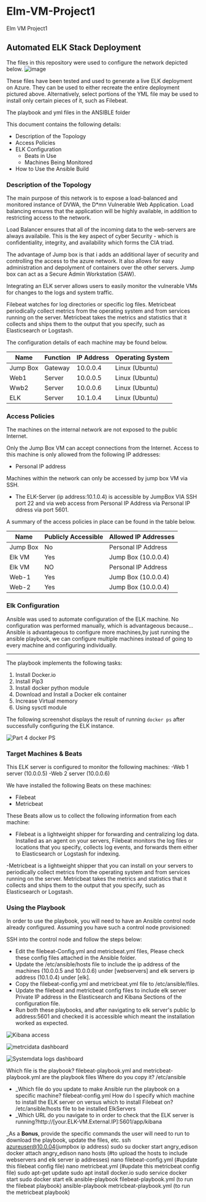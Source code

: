 # Elm-VM-Project1
Elm VM Project1

## Automated ELK Stack Deployment

The files in this repository were used to configure the network depicted below.
![image](https://user-images.githubusercontent.com/81688396/130365337-d12f55ac-7bf4-46ad-badc-531088bdb258.png)


These files have been tested and used to generate a live ELK deployment on Azure. They can be used to either recreate the entire deployment pictured above. Alternatively, select portions of the YML file may be used to install only certain pieces of it, such as Filebeat.

The playbook and yml files in the ANSIBLE folder 

This document contains the following details:
- Description of the Topology
- Access Policies
- ELK Configuration
  - Beats in Use
  - Machines Being Monitored
- How to Use the Ansible Build


### Description of the Topology

The main purpose of this network is to expose a load-balanced and monitored instance of DVWA, the D*mn Vulnerable Web Application.
Load balancing ensures that the application will be highly available, in addition to restricting access to the network.

Load Balancer ensures that all of the incoming data to the web-servers are always availabile. This is the key aspect of cyber Security - which is confidentiality, integrity, and availability which forms the CIA triad.

The advantage of Jump box is that i adds an additional layer of security and controlling the access to the azure network. It also allows for easy administration and depolyment of containers over the other servers. Jump box can act as a Secure Admin Workstation (SAW).

Integrating an ELK server allows users to easily monitor the vulnerable VMs for changes to the logs and system traffic.

Filebeat watches for log directories or specific log files.
Metricbeat periodically collect metrics from the operating system and from services running on the server. Metricbeat takes the metrics and statistics that it collects and ships them to the output that you specify, such as Elasticsearch or Logstash.

The configuration details of each machine may be found below.

| Name     | Function | IP Address | Operating System |
|----------|----------|------------|------------------|
| Jump Box | Gateway  | 10.0.0.4   | Linux (Ubuntu)   |
| Web1     | Server   | 10.0.0.5   | Linux (Ubuntu)   |
| Wwb2     | Server   | 10.0.0.6   | Linux (Ubuntu)   |  
| ELK      | Server   | 10.1.0.4   | Linux (Ubuntu)   |

### Access Policies

The machines on the internal network are not exposed to the public Internet. 

Only the Jump Box VM can accept connections from the Internet. Access to this machine is only allowed from the following IP addresses:
- Personal IP address

Machines within the network can only be accessed by jump box VM via SSH.
- The ELK-Server (ip address:10.1.0.4) is accessible by JumpBox VIA SSH port 22 and via web access from Personal IP Address via Personal IP ddress via port 5601.

A summary of the access policies in place can be found in the table below.

| Name     | Publicly Accessible | Allowed IP Addresses       |
|----------|---------------------|----------------------------|
| Jump Box | No                  | Personal IP Address        |
| Elk VM   | Yes                 | Jump Box (10.0.0.4)        |
| Elk VM   | NO                  | Personal IP Address        |         
| Web-1    | Yes                 | Jump Box (10.0.0.4)        |
| Web-2    | Yes                 | Jump Box (10.0.0.4)        |
    
### Elk Configuration

Ansible was used to automate configuration of the ELK machine. No configuration was performed manually, which is advantageous because...
Ansible is advantageous to configure more machines,by just running the ansible playbook, we can configure multiple machines instead of going to every machine and configuring individually.

--------------------------------------------------------------------------------------------------------------------------------------------
The playbook implements the following tasks:
1.  Install Docker.io
2.  Install Pip3 
3.  Install docker python module
4.  Download and Install a Docker elk container
5.  Increase Virtual memory
6.  Using sysctl module

The following screenshot displays the result of running `docker ps` after successfully configuring the ELK instance.

![Part 4 docker PS](https://user-images.githubusercontent.com/81688396/130627949-4deda706-c454-41ea-b1cc-4b09ee507ef5.PNG)

### Target Machines & Beats
This ELK server is configured to monitor the following machines:
-Web 1 server (10.0.0.5)
-Web 2 server (10.0.0.6)

We have installed the following Beats on these machines:
- Filebeat
- Metricbeat

These Beats allow us to collect the following information from each machine:
- Filebeat is a lightweight shipper for forwarding and centralizing log data. Installed as an agent on your servers, Filebeat monitors the log files or locations that you specify, collects log events,   and forwards them either to Elasticsearch or Logstash for indexing.

-Metricbeat is a lightweight shipper that you can install on your servers to periodically collect metrics from the operating system and from services running on the server. Metricbeat takes the metrics and statistics that it collects and ships them to the output that you specify, such as Elasticsearch or Logstash.

### Using the Playbook
In order to use the playbook, you will need to have an Ansible control node already configured. Assuming you have such a control node provisioned: 

SSH into the control node and follow the steps below:
- Edit the filebeat-Config.yml and metricbeat.yml files, Please check these config files attached in the Ansible folder.
- Update the /etc/ansible/hosts file to include the ip address of the machines (10.0.0.5 and 10.0.0.6) under [webservers] and elk servers ip address (10.1.0.4) under [elk].
- Copy the filebeat-config.yml and metricbeat.yml file to /etc/ansible/files.
- Update the filebeat and metricbeat config files to include elk server Private IP address in the Elasticsearch and Kibana Sections of the configuration file.
- Run both these playbooks, and after navigating to elk server's public Ip address:5601 and checked it is accessible which meant the installation worked as expected.


![Kibana access](https://user-images.githubusercontent.com/81688396/130631483-5a94d736-950a-44f2-9b58-ee4eb46551a6.PNG)

![metrcidata dashboard](https://user-images.githubusercontent.com/81688396/130631500-4b8cd165-6df0-4c7f-9875-cf3a046576ce.PNG)

![Systemdata logs dashboard](https://user-images.githubusercontent.com/81688396/130631521-f5e5af21-8f5c-4a50-a8c0-1ae9a4a70133.PNG)


Which file is the playbook? filebeat-playbook.yml and metricbeat-playbook.yml are the playbook files Where do you copy it? /etc/ansible
- _Which file do you update to make Ansible run the playbook on a specific machine? filebeat-config.yml How do I specify which machine to install the ELK server on versus which to install Filebeat on? /etc/ansible/hosts file to be installed ElkServers
- _Which URL do you navigate to in order to check that the ELK server is running?http://[your.ELK-VM.External.IP]:5601/app/kibana

_As a **Bonus**, provide the specific commands the user will need to run to download the playbook, update the files, etc.
ssh azureuser@10.0.04(jumpbox ip address)
sudo su
docker start angry_edison
docker attach angry_edison
nano hosts (#to upload the hosts to include webservers and elk server ip addresses)
nano filebeat-config.yml (#update this filebeat config file)
nano metricbeat.yml (#update this metricbeat config file)
sudo apt-get update
sudo apt install docker.io
sudo service docker start
sudo docker start elk
ansible-playbook filebeat-playbook.yml (to run the filebeat playbook)
ansible-playbook metricbeat-playbook.yml (to run the metricbeat playbook)
